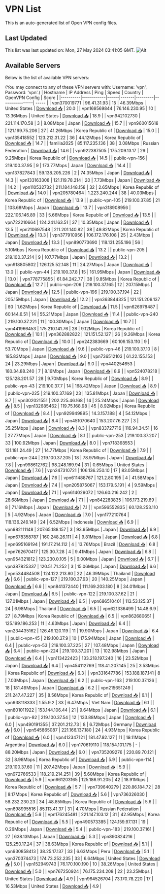 # VPN List

This is an auto-generated list of Open VPN config files.

## Last Updated

This list was last updated on: Mon, 27 May 2024 03:41:05 GMT.
![Alt](https://repobeats.axiom.co/api/embed/186b98318ef1479477931607c1ad7d823f12451f.svg "Repobeats analytics image")

## Available Servers

Below is the list of available VPN servers:

(You may connect to any of these VPN servers with: Username: 'vpn', Password: 'vpn'.)
| Hostname | IP Address | Ping | Speed | Country | OpenVPN Config | Score |
|----------|------------|------|-------|---------|----------------| ----- |
| vpn370019771 | 96.41.31.93 | 15 | 46.39Mbps | United States | [Download 📥](./configs/server_0_US.ovpn) | 20.0 |
| vpn169569844 | 76.146.230.95 | 10 | 13.36Mbps | United States | [Download 📥](./configs/server_1_US.ovpn) | 18.9 |
| vpn942102730 | 221.114.170.58 | 3 | 8.08Mbps | Japan | [Download 📥](./configs/server_2_JP.ovpn) | 15.7 |
| vpn960015618 | 121.169.75.206 | 27 | 41.26Mbps | Korea Republic of | [Download 📥](./configs/server_3_KR.ovpn) | 15.0 |
| vpn135418552 | 123.212.31.22 | 36 | 44.12Mbps | Korea Republic of | [Download 📥](./configs/server_4_KR.ovpn) | 14.7 |
| familia2025 | 85.117.235.136 | 38 | 3.08Mbps | Russian Federation | [Download 📥](./configs/server_5_RU.ovpn) | 14.6 |
| vpn922387505 | 175.209.13.17 | 29 | 9.25Mbps | Korea Republic of | [Download 📥](./configs/server_6_KR.ovpn) | 14.5 |
| public-vpn-156 | 219.100.37.95 | 9 | 173.77Mbps | Japan | [Download 📥](./configs/server_7_JP.ovpn) | 14.4 |
| vpn137827843 | 59.138.205.226 | 2 | 74.35Mbps | Japan | [Download 📥](./configs/server_8_JP.ovpn) | 14.3 |
| vpn133163308 | 121.119.78.214 | 20 | 7.73Mbps | Japan | [Download 📥](./configs/server_9_JP.ovpn) | 14.2 |
| vpn110532732 | 211.184.148.158 | 32 | 2.65Mbps | Korea Republic of | [Download 📥](./configs/server_10_KR.ovpn) | 14.0 |
| vpn205780464 | 1.223.240.244 | 38 | 40.03Mbps | Korea Republic of | [Download 📥](./configs/server_11_KR.ovpn) | 13.9 |
| public-vpn-105 | 219.100.37.85 | 21 | 103.68Mbps | Japan | [Download 📥](./configs/server_12_JP.ovpn) | 13.7 |
| vpn318908956 | 222.106.146.89 | 33 | 5.66Mbps | Korea Republic of | [Download 📥](./configs/server_13_KR.ovpn) | 13.5 |
| vpn722210664 | 124.241.163.51 | 37 | 10.35Mbps | Japan | [Download 📥](./configs/server_14_JP.ovpn) | 13.5 |
| vpn210697548 | 211.201.140.82 | 38 | 49.82Mbps | Korea Republic of | [Download 📥](./configs/server_15_KR.ovpn) | 13.3 |
| vpn377910956 | 106.172.176.108 | 25 | 2.43Mbps | Japan | [Download 📥](./configs/server_16_JP.ovpn) | 13.3 |
| vpn890773690 | 118.131.255.196 | 56 | 5.10Mbps | Korea Republic of | [Download 📥](./configs/server_17_KR.ovpn) | 13.2 |
| public-vpn-205 | 219.100.37.214 | 9 | 107.77Mbps | Japan | [Download 📥](./configs/server_18_JP.ovpn) | 13.2 |
| vpn918805802 | 126.125.52.148 | 11 | 24.27Mbps | Japan | [Download 📥](./configs/server_19_JP.ovpn) | 13.0 |
| public-vpn-44 | 219.100.37.8 | 15 | 161.95Mbps | Japan | [Download 📥](./configs/server_20_JP.ovpn) | 13.0 |
| vpn778775855 | 61.84.242.77 | 38 | 9.85Mbps | Korea Republic of | [Download 📥](./configs/server_21_KR.ovpn) | 12.7 |
| public-vpn-206 | 219.100.37.165 | 12 | 207.15Mbps | Japan | [Download 📥](./configs/server_22_JP.ovpn) | 12.5 |
| public-vpn-196 | 219.100.37.194 | 22 | 205.15Mbps | Japan | [Download 📥](./configs/server_23_JP.ovpn) | 12.2 |
| vpn363844325 | 121.151.209.137 | 60 | 1.62Mbps | Korea Republic of | [Download 📥](./configs/server_24_KR.ovpn) | 11.5 |
| vpn626978487 | 60.144.6.51 | 14 | 55.21Mbps | Japan | [Download 📥](./configs/server_25_JP.ovpn) | 11.4 |
| public-vpn-240 | 219.100.37.221 | 11 | 100.30Mbps | Japan | [Download 📥](./configs/server_26_JP.ovpn) | 10.7 |
| vpn441966453 | 175.210.141.76 | 28 | 9.12Mbps | Korea Republic of | [Download 📥](./configs/server_27_KR.ovpn) | 10.1 |
| vpn362882822 | 121.151.52.127 | 26 | 9.26Mbps | Korea Republic of | [Download 📥](./configs/server_28_KR.ovpn) | 10.0 |
| vpn242383669 | 60.109.153.110 | 9 | 53.70Mbps | Japan | [Download 📥](./configs/server_29_JP.ovpn) | 9.6 |
| public-vpn-46 | 219.100.37.10 | 8 | 185.83Mbps | Japan | [Download 📥](./configs/server_30_JP.ovpn) | 9.0 |
| vpn736512103 | 61.22.155.153 | 24 | 23.29Mbps | Japan | [Download 📥](./configs/server_31_JP.ovpn) | 9.0 |
| vpn440254653 | 180.34.88.240 | 7 | 8.16Mbps | Japan | [Download 📥](./configs/server_32_JP.ovpn) | 8.9 |
| vpn524078218 | 125.128.201.57 | 28 | 9.70Mbps | Korea Republic of | [Download 📥](./configs/server_33_KR.ovpn) | 8.9 |
| public-vpn-43 | 219.100.37.7 | 14 | 168.42Mbps | Japan | [Download 📥](./configs/server_34_JP.ovpn) | 8.9 |
| public-vpn-225 | 219.100.37.169 | 23 | 135.81Mbps | Japan | [Download 📥](./configs/server_35_JP.ovpn) | 8.7 |
| vpn302021551 | 202.225.46.168 | 14 | 25.24Mbps | Japan | [Download 📥](./configs/server_36_JP.ovpn) | 8.5 |
| vpn132685462 | 119.75.168.98 | 45 | 8.92Mbps | Korea Republic of | [Download 📥](./configs/server_37_KR.ovpn) | 8.4 |
| vpn929949895 | 14.3.157.188 | 4 | 54.12Mbps | Japan | [Download 📥](./configs/server_38_JP.ovpn) | 8.4 |
| vpn451070640 | 153.207.76.227 | 3 | 35.25Mbps | Japan | [Download 📥](./configs/server_39_JP.ovpn) | 8.3 |
| vpn833727716 | 116.94.34.51 | 16 | 27.77Mbps | Japan | [Download 📥](./configs/server_40_JP.ovpn) | 8.1 |
| public-vpn-253 | 219.100.37.207 | 33 | 100.92Mbps | Japan | [Download 📥](./configs/server_41_JP.ovpn) | 8.0 |
| vpn718368553 | 121.181.24.49 | 27 | 14.77Mbps | Korea Republic of | [Download 📥](./configs/server_42_KR.ovpn) | 7.9 |
| public-vpn-244 | 219.100.37.205 | 18 | 78.97Mbps | Japan | [Download 📥](./configs/server_43_JP.ovpn) | 7.8 |
| vpn998612762 | 98.248.169.94 | 31 | 0.65Mbps | United States | [Download 📥](./configs/server_44_US.ovpn) | 7.6 |
| vpn247310721 | 106.136.250.10 | 17 | 83.05Mbps | Japan | [Download 📥](./configs/server_45_JP.ovpn) | 7.6 |
| vpn611488767 | 121.2.80.195 | 4 | 41.58Mbps | Japan | [Download 📥](./configs/server_46_JP.ovpn) | 7.4 |
| vpn205875067 | 153.179.5.191 | 4 | 9.59Mbps | Japan | [Download 📥](./configs/server_47_JP.ovpn) | 7.1 |
| vpn614029072 | 126.60.216.242 | 2 | 28.68Mbps | Japan | [Download 📥](./configs/server_48_JP.ovpn) | 7.1 |
| vpn842283835 | 106.173.219.69 | 8 | 71.16Mbps | Japan | [Download 📥](./configs/server_49_JP.ovpn) | 7.1 |
| vpn596552835 | 60.128.253.110 | 5 | 4.92Mbps | Japan | [Download 📥](./configs/server_50_JP.ovpn) | 7.0 |
| vpn177210764 | 118.136.249.149 | 24 | 6.52Mbps | Indonesia | [Download 📥](./configs/server_51_ID.ovpn) | 6.9 |
| vpn982111148 | 207.65.188.157 | 3 | 93.95Mbps | Japan | [Download 📥](./configs/server_52_JP.ovpn) | 6.9 |
| vpn678358787 | 160.248.26.111 | 4 | 9.81Mbps | Japan | [Download 📥](./configs/server_53_JP.ovpn) | 6.8 |
| vpn695169194 | 191.17.214.112 | 4 | 13.76Mbps | Brazil | [Download 📥](./configs/server_54_BR.ovpn) | 6.8 |
| vpn762670417 | 125.30.7.28 | 4 | 9.41Mbps | Japan | [Download 📥](./configs/server_55_JP.ovpn) | 6.8 |
| vpn954321812 | 123.230.0.105 | 5 | 9.00Mbps | Japan | [Download 📥](./configs/server_56_JP.ovpn) | 6.7 |
| vpn387825337 | 120.51.71.252 | 3 | 15.06Mbps | Japan | [Download 📥](./configs/server_57_JP.ovpn) | 6.6 |
| vpn534484508 | 124.122.213.80 | 22 | 46.39Mbps | Thailand | [Download 📥](./configs/server_58_TH.ovpn) | 6.6 |
| public-vpn-127 | 219.100.37.63 | 20 | 140.25Mbps | Japan | [Download 📥](./configs/server_59_JP.ovpn) | 6.6 |
| vpn841372440 | 111.169.203.180 | 8 | 34.01Mbps | Japan | [Download 📥](./configs/server_60_JP.ovpn) | 6.5 |
| public-vpn-122 | 219.100.37.62 | 21 | 137.01Mbps | Japan | [Download 📥](./configs/server_61_JP.ovpn) | 6.5 |
| vpn686510401 | 113.53.125.37 | 24 | 6.98Mbps | Thailand | [Download 📥](./configs/server_62_TH.ovpn) | 6.5 |
| vpn621336499 | 14.48.6.9 | 27 | 8.79Mbps | Korea Republic of | [Download 📥](./configs/server_63_KR.ovpn) | 6.5 |
| vpn862680651 | 125.199.186.253 | 11 | 4.63Mbps | Japan | [Download 📥](./configs/server_64_JP.ovpn) | 6.4 |
| vpn234435162 | 126.49.120.119 | 11 | 19.90Mbps | Japan | [Download 📥](./configs/server_65_JP.ovpn) | 6.4 |
| public-vpn-45 | 219.100.37.9 | 10 | 175.94Mbps | Japan | [Download 📥](./configs/server_66_JP.ovpn) | 6.4 |
| public-vpn-53 | 219.100.37.225 | 27 | 107.48Mbps | Japan | [Download 📥](./configs/server_67_JP.ovpn) | 6.4 |
| public-vpn-224 | 219.100.37.201 | 13 | 102.98Mbps | Japan | [Download 📥](./configs/server_68_JP.ovpn) | 6.4 |
| vpn113422423 | 133.218.197.240 | 16 | 23.52Mbps | Japan | [Download 📥](./configs/server_69_JP.ovpn) | 6.4 |
| vpn454112769 | 118.41.207.145 | 25 | 3.53Mbps | Korea Republic of | [Download 📥](./configs/server_70_KR.ovpn) | 6.3 |
| vpn331647786 | 153.188.187.141 | 8 | 7.03Mbps | Japan | [Download 📥](./configs/server_71_JP.ovpn) | 6.2 |
| public-vpn-163 | 219.100.37.126 | 18 | 181.49Mbps | Japan | [Download 📥](./configs/server_72_JP.ovpn) | 6.2 |
| vpn215651249 | 211.247.47.227 | 35 | 8.56Mbps | Korea Republic of | [Download 📥](./configs/server_73_KR.ovpn) | 6.1 |
| vpn938118333 | 1.55.9.2 | 33 | 6.47Mbps | Viet Nam | [Download 📥](./configs/server_74_VN.ovpn) | 6.1 |
| vpn801011922 | 153.144.106.44 | 21 | 9.64Mbps | Japan | [Download 📥](./configs/server_75_JP.ovpn) | 6.1 |
| public-vpn-82 | 219.100.37.54 | 12 | 133.88Mbps | Japan | [Download 📥](./configs/server_76_JP.ovpn) | 6.0 |
| vpn490191355 | 37.201.212.73 | 8 | 6.72Mbps | Germany | [Download 📥](./configs/server_77_DE.ovpn) | 6.0 |
| vpn545865087 | 221.166.137.180 | 24 | 4.93Mbps | Korea Republic of | [Download 📥](./configs/server_78_KR.ovpn) | 6.0 |
| vpn412347121 | 181.47.82.127 | 11 | 19.11Mbps | Argentina | [Download 📥](./configs/server_79_AR.ovpn) | 6.0 |
| vpn170619110 | 118.154.101.175 | - | 88.20Mbps | Japan | [Download 📥](./configs/server_80_JP.ovpn) | 6.0 |
| vpn735209276 | 220.89.70.121 | 32 | 8.98Mbps | Korea Republic of | [Download 📥](./configs/server_81_KR.ovpn) | 5.9 |
| public-vpn-114 | 219.100.37.60 | 11 | 207.42Mbps | Japan | [Download 📥](./configs/server_82_JP.ovpn) | 5.9 |
| vpn972766533 | 118.219.214.251 | 39 | 5.60Mbps | Korea Republic of | [Download 📥](./configs/server_83_KR.ovpn) | 5.9 |
| vpn661203165 | 125.186.91.205 | 42 | 18.91Mbps | Korea Republic of | [Download 📥](./configs/server_84_KR.ovpn) | 5.7 |
| vpn739640279 | 220.86.184.72 | 28 | 8.17Mbps | Korea Republic of | [Download 📥](./configs/server_85_KR.ovpn) | 5.6 |
| vpn736326030 | 58.232.230.23 | 34 | 48.85Mbps | Korea Republic of | [Download 📥](./configs/server_86_KR.ovpn) | 5.6 |
| vpn698995516 | 85.113.41.37 | 31 | 4.70Mbps | Russian Federation | [Download 📥](./configs/server_87_RU.ovpn) | 5.6 |
| vpn176245481 | 221.147.103.12 | 31 | 42.95Mbps | Korea Republic of | [Download 📥](./configs/server_88_KR.ovpn) | 5.5 |
| vpn490573385 | 124.159.97.131 | 19 | 0.26Mbps | Japan | [Download 📥](./configs/server_89_JP.ovpn) | 5.4 |
| public-vpn-183 | 219.100.37.161 | 27 | 638.13Mbps | Japan | [Download 📥](./configs/server_90_JP.ovpn) | 5.3 |
| vpn890824216 | 125.250.17.24 | 37 | 38.63Mbps | Korea Republic of | [Download 📥](./configs/server_91_KR.ovpn) | 5.1 |
| vpn930858413 | 38.25.17.137 | 33 | 6.63Mbps | Peru | [Download 📥](./configs/server_92_PE.ovpn) | 5.1 |
| vpn370374473 | 174.73.252.235 | 33 | 6.64Mbps | United States | [Download 📥](./configs/server_93_US.ovpn) | 5.0 |
| vpn152949743 | 76.170.100.190 | 10 | 38.26Mbps | United States | [Download 📥](./configs/server_94_US.ovpn) | 5.0 |
| vpn767250924 | 76.175.234.208 | 22 | 23.25Mbps | United States | [Download 📥](./configs/server_95_US.ovpn) | 4.9 |
| vpn964526704 | 73.170.78.220 | 17 | 16.53Mbps | United States | [Download 📥](./configs/server_96_US.ovpn) | 4.9 |
